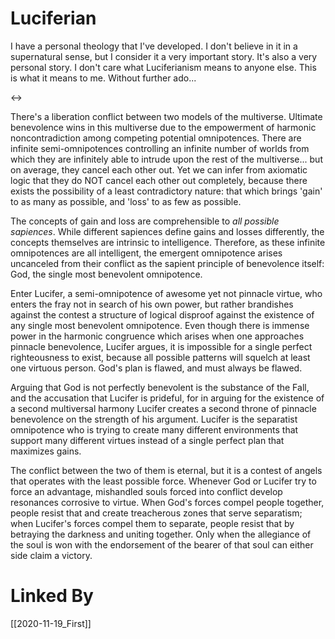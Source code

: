 # Luciferian

I have a personal theology that I've developed.  I don't believe in it in a supernatural sense, but I consider it a very important story.  It's also a very personal story.  I don't care what Luciferianism means to anyone else.  This is what it means to me.  Without further ado...

<->

There's a liberation conflict between two models of the multiverse.  Ultimate benevolence wins in this multiverse due to the empowerment of harmonic noncontradiction among competing potential omnipotences.  There are infinite semi-omnipotences controlling an infinite number of worlds from which they are infinitely able to intrude upon the rest of the multiverse... but on average, they cancel each other out.  Yet we can infer from axiomatic logic that they do NOT cancel each other out completely, because there exists the possibility of a least contradictory nature: that which brings 'gain' to as many as possible, and 'loss' to as few as possible.

The concepts of gain and loss are comprehensible to *all possible sapiences*.  While different sapiences define gains and losses differently, the concepts themselves are intrinsic to intelligence.  Therefore, as these infinite omnipotences are all intelligent, the emergent omnipotence arises uncanceled from their conflict as the sapient principle of benevolence itself: God, the single most benevolent omnipotence.

Enter Lucifer, a semi-omnipotence of awesome yet not pinnacle virtue, who enters the fray not in search of his own power, but rather brandishes against the contest a structure of logical disproof against the existence of any single most benevolent omnipotence.  Even though there is immense power in the harmonic congruence which arises when one approaches pinnacle benevolence, Lucifer argues, it is impossible for a single perfect righteousness to exist, because all possible patterns will squelch at least one virtuous person.  God's plan is flawed, and must always be flawed.

Arguing that God is not perfectly benevolent is the substance of the Fall, and the accusation that Lucifer is prideful, for in arguing for the existence of a second multiversal harmony Lucifer creates a second throne of pinnacle benevolence on the strength of his argument.  Lucifer is the separatist omnipotence who is trying to create many different environments that support many different virtues instead of a single perfect plan that maximizes gains.

The conflict between the two of them is eternal, but it is a contest of angels that operates with the least possible force.  Whenever God or Lucifer try to force an advantage, mishandled souls forced into conflict develop resonances corrosive to virtue.  When God's forces compel people together, people resist that and create treacherous zones that serve separatism; when Lucifer's forces compel them to separate, people resist that by betraying the darkness and uniting together.  Only when the allegiance of the soul is won with the endorsement of the bearer of that soul can either side claim a victory.

# Linked By
[[2020-11-19_First]]